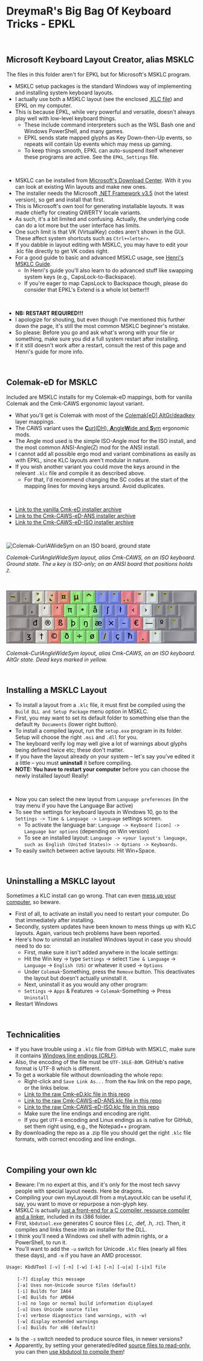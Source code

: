DreymaR's Big Bag Of Keyboard Tricks - EPKL
===========================================
<br>

Microsoft Keyboard Layout Creator, alias MSKLC
----------------------------------------------
The files in this folder aren't for EPKL but for Microsoft's MSKLC program.
- MSKLC setup packages is the standard Windows way of implementing and installing system keyboard layouts.
- I actually use both a MSKLC layout (see the enclosed [.KLC file][MyCAWS]) and EPKL on my computer.
- This is because EPKL, while very powerful and versatile, doesn't always play well with low-level keyboard things.
	- These include command interpreters such as the WSL Bash one and Windows PowerShell, and many games.
	- EPKL sends state mapped glyphs as Key Down-then-Up events, so repeats will contain Up events which may mess up gaming.
	- To keep things smooth, EPKL can auto-suspend itself whenever these programs are active. See the `EPKL_Settings` file.
<br>

- MSKLC can be installed from [Microsoft's Download Center][MSKLCd]. With it you can look at existing Win layouts and make new ones.
- The installer needs the Microsoft [.NET Framework v3.5][dNet35] (not the latest version), so get and install that first.
- This is Microsoft's own tool for generating installable layouts. It was made chiefly for creating QWERTY locale variants.
- As such, it's a bit limited and confusing. Actually, the underlying code can do a lot more but the user interface has limits.
- One such limit is that VK (VirtualKey) codes aren't shown in the GUI. These affect system shortcuts such as `Ctrl+<letter>`.
- If you dabble in layout editing with MSKLC, you may have to edit your .klc file directly to get VK codes right.
- For a good guide to basic and advanced MSKLC usage, see [Henri's MSKLC Guide][MSKLCg].
	- In Henri's guide you'll also learn to do advanced stuff like swapping system keys (e.g., CapsLock-to-Backspace).
	- If you're eager to map CapsLock to Backspace though, please do consider that EPKL's Extend is a whole lot better!!!
<br>

- **NB: RESTART REQUIRED!!!**
- I apologize for shouting, but even though I've mentioned this further down the page, it's still the most common MSKLC beginner's mistake.
- So please: Before you go and ask what's wrong with your file or something, make sure you did a full system restart after installing.
- If it still doesn't work after a restart, consult the rest of this page and Henri's guide for more info.
<br>

Colemak-eD for MSKLC
--------------------
Included are MSKLC installs for my Colemak-eD mappings, both for vanilla Colemak and the Cmk-CAWS ergonomic layout variant.
- What you'll get is Colemak with most of the [Colemak[eD] AltGr/deadkey][BBeDdk] layer mappings.
- The CAWS variant uses the [**C**url(DH), **A**ngle**W**ide and **S**ym][BBergo] ergonomic mods.
- The Angle mod used is the simple ISO-Angle mod for the ISO install, and the most common ANSI-Angle(Z) mod for the ANSI install.
- I cannot add all possible ergo mod and variant combinations as easily as with EPKL, since KLC layouts aren't modular in nature.
- If you wish another variant you could move the keys around in the relevant `.klc` file and compile it as described above.
	- For that, I'd recommend changing the SC codes at the start of the mapping lines for moving keys around. Avoid duplicates.
<br>

- [Link to the vanilla Cmk-eD installer archive][CmkeDi]
- [Link to the Cmk-CAWS-eD-ANS installer archive][CAWSAi]
- [Link to the Cmk-CAWS-eD-ISO installer archive][CAWSIi]
<br>

![Colemak-CurlAWideSym on an ISO board, ground state](/Layouts/Colemak/Cmk-ISO-CAWS_s0_EPKL.png)

_Colemak-CurlAngleWideSym layout, alias Cmk-CAWS, on an ISO keyboard._<br>_Ground state. The `œ` key is ISO-only; on an ANSI board that positions holds `Z`._

<br>

![Colemak-CurlAWideSym on an ISO board, AltGr state](/Layouts/Colemak/Cmk-ISO-CAWS_s6_EPKL.png)

_Colemak-CurlAngleWideSym layout, alias Cmk-CAWS, on an ISO keyboard._<br>_AltGr state. Dead keys marked in yellow._

<br>

Installing a MSKLC Layout
-------------------------
- To install a layout from a `.klc` file, it must first be compiled using the `Build DLL and Setup Package` menu option in MSKLC.
- First, you may want to set its default folder to something else than the default `My Documents` (lower right button).
- To install a compiled layout, run the `setup.exe` program in its folder. Setup will choose the right `.msi` and `.dll` for you.
- The keyboard verify log may well give a lot of warnings about glyphs being defined twice etc; these don't matter.
- If you have the layout already on your system – let's say you've edited it a little – you must **uninstall** it before compiling.
- **NOTE: You have to restart your computer** before you can choose the newly installed layout! Really!
<br>

- Now you can select the new layout from `Language preferences` (in the tray menu if you have the Language Bar active)
- To see the settings for keyboard layouts in Windows 10, go to the `Settings -> Time & Language -> Language` settings screen.
	- To activate the language bar: `Language -> Keyboard [icon] -> Language bar options` (depending on Win version)
	- To see an installed layout: `Language -> <your layout's language, such as English (United States)> -> Options -> Keyboards`.
- To easily switch between active layouts: Hit Win+Space.
<br>

Uninstalling a MSKLC layout
---------------------------
Sometimes a KLC install can go wrong. That can even [mess up your computer][KLCtec], so beware.
- First of all, to activate an install you need to restart your computer. Do that immediately after installing.
- Secondly, system updates have been known to mess things up with KLC layouts. Again, various tech problems have been reported.
- Here's how to uninstall an installed Windows layout in case you should need to do so:
	- First, make sure it isn't added anywhere in the locale settings:
	- Hit the Win key → type `Settings` → select `Time & Language` → `Language` → `English (US)` or whatever it used → `Options`
	- Under `Colemak`-Something, press the `Remove` button. This deactivates the layout but doesn't actually uninstall it.
	- Next, uninstall it as you would any other program:
	- `Settings` → `Apps` & Features → `Colemak`-Something → Press `Uninstall`
- Restart Windows
<br>

Technicalities
--------------
- If you have trouble using a `.klc` file from GitHub with MSKLC, make sure it contains [Windows line endings (CRLF)][WinLin].
- Also, the encoding of the file must be `UTF-16LE-BOM`. GitHub's native format is UTF-8 which is different.
- To get a workable file without downloading the whole repo:
	- Right-click and `Save Link As...` from the `Raw` link on the repo page, or the links below.
	- [Link to the raw Cmk-eD.klc file in this repo][CmkeDr]
	- [Link to the raw Cmk-CAWS-eD-ANS.klc file in this repo][CAWSAr]
	- [Link to the raw Cmk-CAWS-eD-ISO.klc file in this repo][CAWSIr]
	- Make sure the line endings and encoding are right.
	- If you get `UTF-8` encoding and Linux endings as is native for GitHub, set them right using, e.g., the Notepad++ program.
- By downloading the repo as a .zip file you should get the right `.klc` file formats, with correct encoding and line endings.
<br>

Compiling your own klc
----------------------
- Beware: I'm no expert at this, and it's only for the most tech savvy people with special layout needs. Here be dragons.
- Compiling your own myLayout.dll from a myLayout.klc can be useful if, say, you want to move or repurpose a non-glyph key.
- MSKLC is actually [just a front-end for a C compiler, resource compiler and a linker][LevKLC], included in its i386 folder.
- First, `kbdutool.exe` generates C source files (.c, .def, .h, .rc). Then, it compiles and links these into an installer for the DLL.
- I think you'll need a Windows `cmd` shell with admin rights, or a PowerShell, to run it.
- You'll want to add the `-u` switch for Unicode `.klc` files (nearly all files these days), and `-m` if you have an AMD processor.
```
Usage: KbdUTool [-v] [-n] [-w] [-k] [-n] [-u|a] [-i|x] file

	[-?] display this message
	[-a] Uses non-Unicode source files (default)
	[-i] Builds for IA64
	[-m] Builds for AMD64
	[-n] no logo or normal build information displayed
	[-u] Uses Unicode source files
	[-v] verbose diagnostics (and warnings, with -w)
	[-w] display extended warnings
	[-x] Builds for x86 (default)
```
- Is the `-s` switch needed to produce source files, in newer versions?
- Apparently, by setting your generated/edited [source files to read-only][CmkKLC], you can then [use kbdutool to compile them][BepKLC]!


[MyCAWS]: ./Cmk-CAWS-eD-ISO.klc (DreymaR's MSKLC Colemak-CAWS layout file)
[MSKLCd]: https://www.microsoft.com/en-us/download/details.aspx?id=102134                       (MSKLC download at the Microsoft Download Center)
[dNet35]: https://dotnet.microsoft.com/en-us/download/dotnet-framework/net35-sp1                (Microsoft .NET Framework v3.5 downloads)
[MSKLCg]: https://msklc-guide.github.io/ (Henri's MSKLC Guide)
[BBergo]: https://dreymar.colemak.org/ergo-mods.html (DreymaR's Big Bag of Keyboard Tricks, on ergo mods)
[BBeDdk]: https://dreymar.colemak.org/layers-colemaked.html (DreymaR's Big Bag of Keyboard Tricks, on Colemak[eD])
[CmkeDi]: https://github.com/DreymaR/BigBagKbdTrixPKL/raw/master/Other/MSKLC/Cmk-eD.zip          (MSKLC installer for vanilla Cmk-eD)
[CAWSAi]: https://github.com/DreymaR/BigBagKbdTrixPKL/raw/master/Other/MSKLC/Cmk-CAWS-eD-ANS.zip (MSKLC installer for Cmk-CAWS-eD-ANSI)
[CAWSIi]: https://github.com/DreymaR/BigBagKbdTrixPKL/raw/master/Other/MSKLC/Cmk-CAWS-eD-ISO.zip (MSKLC installer for Cmk-CAWS-eD-ISO)
[KLCtec]: https://forum.colemak.com/topic/2785-techinal-issues-after-using-colemak/#p24299 (A case of technical trouble with MSKLC)
[WinLin]: https://stackoverflow.com/questions/32255747/on-windows-how-would-i-detect-the-line-ending-of-a-file (StackOverflow on line endings for Windows)
[CmkeDr]: https://github.com/DreymaR/BigBagKbdTrixPKL/raw/master/Other/MSKLC/Cmk-eD.klc          (KLC file for vanilla Colemak-eD)
[CAWSAr]: https://github.com/DreymaR/BigBagKbdTrixPKL/raw/master/Other/MSKLC/Cmk-CAWS-eD-ANS.klc (KLC file for Colemak-CAWS-eD-ANSI)
[CAWSIr]: https://github.com/DreymaR/BigBagKbdTrixPKL/raw/master/Other/MSKLC/Cmk-CAWS-eD-ISO.klc (KLC file for Colemak-CAWS-eD-ISO)

[LevKLC]: https://levicki.net/articles/2006/09/29/HOWTO_Build_keyboard_layouts_for_Windows_x64.php  (Levicky on kbdutool++ workings)
[CmkKLC]: https://forum.colemak.com/topic/870-hacked-msklc-to-enable-remapping-capslock/p2/#p23010  (Cmk Forum on kbdutool tips)
[BepKLC]: https://bepo.fr/wiki/Utilisateur:LeBret/Remplacer_AltGr_par_Kana                          (Bépo on changing a key using kbdutool)
[ARMKLC]: https://learn.microsoft.com/en-au/answers/questions/2151451/microsoft-keyboard-layout-creator-(msklc)-for-wind (Building .dll for ARM)
